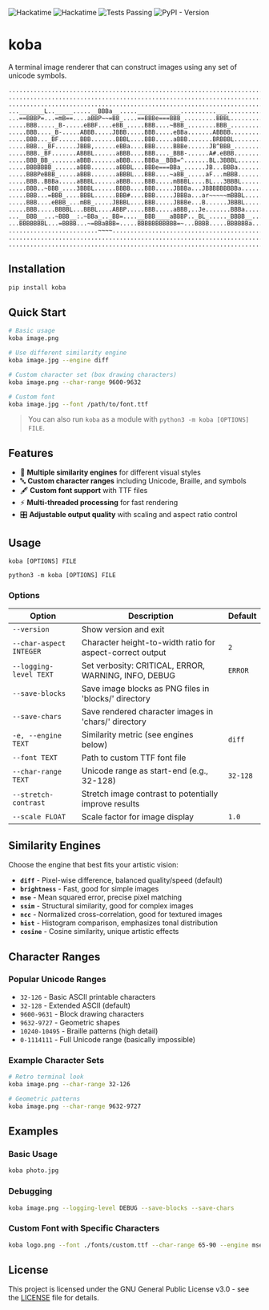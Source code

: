 ![Hackatime](https://hackatime-badge.hackclub.com/U08HC7N4JJW/koba)
![Hackatime](https://hackatime-badge.hackclub.com/U08HC7N4JJW/Kommandozeilenbildanzeige)
![Tests Passing](https://img.shields.io/github/actions/workflow/status/simon0302010/koba/.github%2Fworkflows%2Fpython-package.yml?label=tests)
![PyPI - Version](https://img.shields.io/pypi/v/koba)

# koba
A terminal image renderer that can construct images using any set of unicode symbols.

```
.......................................................................
.......................................................................
.......................................................................
..._______L.._____.....__BBBa__.....____________..........___..........
...==BBBP=...=mB==....aBBP~~=BB_....==BBBe===BBB_.........BBBL.........
.....BBB....._B-.....eBBF....eBB_.....BBB....~BBB_........BBB_.........
.....BBB...._B-.....ABBB.....JBBB.....BBB.....eBBa.......ABBBB.........
.....BBB..._BF......BBB.......BBBL....BBB.....aBBB.......BRBBBL........
.....BBB.._BF......JBBB,......eBBa....BBB.....BBBe......JB^BBB_........
.....BBB._BF.......ABBBL......aBBB....BBB...._BBB-......A#.eBBB........
.....BBB_BB_.......aBBB.......aBBB....BBBa__BBB=^.......BL.3BBBL.......
.....BBBBBBB_......aBBB.......aBBBL...BBBe===BBa_......JB...BBBa.......
.....BBBPeBBB_.....aBBB.......aBBBL...BBB....~aBB_.....aF...mBBB.......
.....BBB..BBBa.....aBBBL......aBBB....BBB.....mBBBL....BL...3BBBL......
.....BBB..~BBB_....3BBBL......BBBB....BBB.....JBBBa...JBBBBBBBBBa......
.....BBB...=BBB_....BBBL......BBB#....BBB.....JBBBa...ar~~~~~mBBBL.....
.....BBB....eBBB_...mBB_.....JBBBL....BBB.....JBBBe...B......JBBBL.....
.....BBB.....BBBBL...BBBL....ABBP.....BBB.....aBBB,..Je.......BBBa.....
...__BBB__...~BBB__:.~BBa_.._BB=....__BBB____aBBBP.._BL_....._BBBB__...
...BBBBBBBL...=BBBB...~=BBaBBB=.....BBBBBBBBBBB=~...BBBB.....BBBBBBa...
.........................~~~~..........................................
.......................................................................
.......................................................................
```

## Installation

```bash
pip install koba
```

## Quick Start

```bash
# Basic usage
koba image.png

# Use different similarity engine
koba image.jpg --engine diff

# Custom character set (box drawing characters)
koba image.png --char-range 9600-9632

# Custom font
koba image.jpg --font /path/to/font.ttf
```
> You can also run `koba` as a module with `python3 -m koba [OPTIONS] FILE`.

## Features

- 🎨 **Multiple similarity engines** for different visual styles
- 🔤 **Custom character ranges** including Unicode, Braille, and symbols
- 🖋️ **Custom font support** with TTF files
- ⚡ **Multi-threaded processing** for fast rendering
- 🎛️ **Adjustable output quality** with scaling and aspect ratio control

## Usage

```
koba [OPTIONS] FILE
```

```
python3 -m koba [OPTIONS] FILE
```

### Options

| Option | Description | Default |
|--------|-------------|---------|
| `--version` | Show version and exit | |
| `--char-aspect INTEGER` | Character height-to-width ratio for aspect-correct output | `2` |
| `--logging-level TEXT` | Set verbosity: CRITICAL, ERROR, WARNING, INFO, DEBUG | `ERROR` |
| `--save-blocks` | Save image blocks as PNG files in 'blocks/' directory | |
| `--save-chars` | Save rendered character images in 'chars/' directory | |
| `-e, --engine TEXT` | Similarity metric (see engines below) | `diff` |
| `--font TEXT` | Path to custom TTF font file | |
| `--char-range TEXT` | Unicode range as start-end (e.g., 32-128) | `32-128` |
| `--stretch-contrast` | Stretch image contrast to potentially improve results  | |
| `--scale FLOAT` | Scale factor for image display | `1.0` |

## Similarity Engines

Choose the engine that best fits your artistic vision:

- **`diff`** - Pixel-wise difference, balanced quality/speed (default)
- **`brightness`** - Fast, good for simple images
- **`mse`** - Mean squared error, precise pixel matching
- **`ssim`** - Structural similarity, good for complex images
- **`ncc`** - Normalized cross-correlation, good for textured images
- **`hist`** - Histogram comparison, emphasizes tonal distribution
- **`cosine`** - Cosine similarity, unique artistic effects

## Character Ranges

### Popular Unicode Ranges
- `32-126` - Basic ASCII printable characters
- `32-128` - Extended ASCII (default)
- `9600-9631` - Block drawing characters
- `9632-9727` - Geometric shapes
- `10240-10495` - Braille patterns (high detail)
- `0-1114111` - Full Unicode range (basically impossible)

### Example Character Sets
```bash
# Retro terminal look
koba image.png --char-range 32-126

# Geometric patterns
koba image.png --char-range 9632-9727
```

## Examples

### Basic Usage
```bash
koba photo.jpg
```

### Debugging
```bash
koba image.png --logging-level DEBUG --save-blocks --save-chars
```

### Custom Font with Specific Characters
```bash
koba logo.png --font ./fonts/custom.ttf --char-range 65-90 --engine mse
```

## License

This project is licensed under the GNU General Public License v3.0 - see the [LICENSE](LICENSE) file for details.
